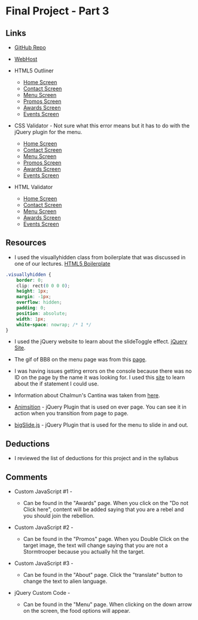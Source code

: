 # Final Project - Part 3

## Links
* [GitHub Repo](https://github.com/vp811/project_final3_vasquez_efren.git)


* [WebHost](http://efrenvasquez.com/chalmunscantina/)


* HTML5 Outliner
    * [Home Screen](https://gsnedders.html5.org/outliner/process.py?url=http%3A%2F%2Fefrenvasquez.com%2Fchalmunscantina%2F)
    *  [Contact Screen](https://gsnedders.html5.org/outliner/process.py?url=http%3A%2F%2Fefrenvasquez.com%2Fchalmunscantina%2Fcontact.html)
    *  [Menu Screen](https://gsnedders.html5.org/outliner/process.py?url=http%3A%2F%2Fefrenvasquez.com%2Fchalmunscantina%2Fmenu.html)
    *  [Promos Screen](https://gsnedders.html5.org/outliner/process.py?url=http%3A%2F%2Fefrenvasquez.com%2Fchalmunscantina%2Fpromos.html)
    *  [Awards Screen](https://gsnedders.html5.org/outliner/process.py?url=http%3A%2F%2Fefrenvasquez.com%2Fchalmunscantina%2Fawards.html)
    *  [Events Screen](https://gsnedders.html5.org/outliner/process.py?url=http%3A%2F%2Fefrenvasquez.com%2Fchalmunscantina%2Fevents.html)


* CSS Validator - Not sure what this error means but it has to do with the jQuery plugin for the menu.
    * [Home Screen](https://jigsaw.w3.org/css-validator/validator?uri=http%3A%2F%2Fefrenvasquez.com%2Fchalmunscantina%2Findex.html&profile=css3&usermedium=all&warning=1&vextwarning=&lang=en)
    *  [Contact Screen](https://jigsaw.w3.org/css-validator/validator?uri=http%3A%2F%2Fefrenvasquez.com%2Fchalmunscantina%2Fcontact.html&profile=css3&usermedium=all&warning=1&vextwarning=&lang=en)
    *  [Menu Screen](https://jigsaw.w3.org/css-validator/validator?uri=http%3A%2F%2Fefrenvasquez.com%2Fchalmunscantina%2Fmenu.html&profile=css3&usermedium=all&warning=1&vextwarning=&lang=en)
    *  [Promos Screen](https://jigsaw.w3.org/css-validator/validator?uri=http%3A%2F%2Fefrenvasquez.com%2Fchalmunscantina%2Fpromos.html&profile=css3&usermedium=all&warning=1&vextwarning=&lang=en)
    *  [Awards Screen](https://jigsaw.w3.org/css-validator/validator?uri=http%3A%2F%2Fefrenvasquez.com%2Fchalmunscantina%2Fawards.html&profile=css3&usermedium=all&warning=1&vextwarning=&lang=en)
    *  [Events Screen](https://jigsaw.w3.org/css-validator/validator?uri=http%3A%2F%2Fefrenvasquez.com%2Fchalmunscantina%2Fevents.html&profile=css3&usermedium=all&warning=1&vextwarning=&lang=en)


* HTML Validator
    * [Home Screen](https://validator.w3.org/nu/?doc=http%3A%2F%2Fefrenvasquez.com%2Fchalmunscantina)
    *  [Contact Screen](https://validator.w3.org/nu/?doc=http%3A%2F%2Fefrenvasquez.com%2Fchalmunscantina%2Fcontact.html)
    *  [Menu Screen](https://validator.w3.org/nu/?doc=http%3A%2F%2Fefrenvasquez.com%2Fchalmunscantina%2Fmenu.html)
    *  [Awards Screen](https://validator.w3.org/nu/?doc=http%3A%2F%2Fefrenvasquez.com%2Fchalmunscantina%2Fawards.html)
    *  [Events Screen](https://validator.w3.org/nu/?doc=http%3A%2F%2Fefrenvasquez.com%2Fchalmunscantina%2Fevents.html)

## Resources
* I used the visuallyhidden class from boilerplate that was discussed in one of our lectures. [HTML5 Boilerplate](https://github.com/h5bp/html5-boilerplate/blob/master/src/css/main.css#L107-L169)

```css
.visuallyhidden {
    border: 0;
    clip: rect(0 0 0 0);
    height: 1px;
    margin: -1px;
    overflow: hidden;
    padding: 0;
    position: absolute;
    width: 1px;
    white-space: nowrap; /* 1 */
}
```
* I used the jQuery website to learn about the slideToggle effect. [jQuery Site](http://api.jquery.com/slideToggle/).

* The gif of BB8 on the menu page was from this [page](https://medium.com/the-mvp/animating-bb-8-star-wars-b5ca738c28ea).

* I was having issues getting errors on the console because there was no ID on the page by the name it was looking for. I used this [site](http://stackoverflow.com/questions/26107125/cannot-read-property-addeventlistener-of-null) to learn about the if statement I could use.

* Information about Chalmun's Cantina was taken from [here](http://starwars.wikia.com/wiki/Chalmun%27s_Spaceport_Cantina).

* [Animsition](http://git.blivesta.com/animsition/) - jQuery Plugin that is used on ever page. You can see it in action when you transition from page to page.
* [bigSlide.js](http://ascott1.github.io/bigSlide.js/) - jQuery Plugin that is used for the menu to slide in and out.

## Deductions
* I reviewed the list of deductions for this project and in the syllabus

## Comments

* Custom JavaScript #1 -
    * Can be found in the "Awards" page. When you click on the "Do not Click here", content will be added saying that you are a rebel and you should join the rebellion.

* Custom JavaScript #2 -
    * Can be found in the "Promos" page. When you Double Click on the target image, the text will change saying that you are not a Stormtrooper because you actually hit the target.

* Custom JavaScript #3 -
    * Can be found in the "About" page. Click the "translate" button to change the text to alien language.

* jQuery Custom Code -
    * Can be found in the "Menu" page. When clicking on the down arrow on the screen, the food options will appear.
